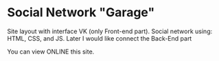 # Social Network "Garage"
Site layout with interface VK (only Front-end part).
Social network using: HTML, CSS, and JS. Later I would like connect the Back-End part

You can view ONLINE this site.
